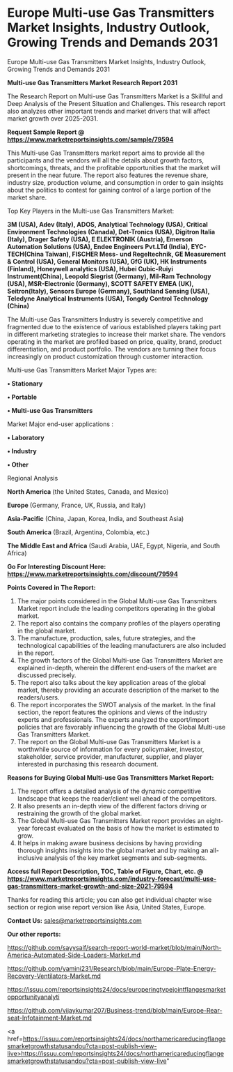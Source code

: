 # Europe Multi-use Gas Transmitters Market Insights, Industry Outlook, Growing Trends and Demands 2031
Europe Multi-use Gas Transmitters Market Insights, Industry Outlook, Growing Trends and Demands 2031

<strong>Multi-use Gas Transmitters Market Research Report 2031</strong>

The Research Report on Multi-use Gas Transmitters Market is a Skillful and Deep Analysis of the Present Situation and Challenges. This research report also analyzes other important trends and market drivers that will affect market growth over 2025-2031.

<strong>Request Sample Report @ <a href=https://www.marketreportsinsights.com/sample/79594>https://www.marketreportsinsights.com/sample/79594</a></strong>

This Multi-use Gas Transmitters market report aims to provide all the participants and the vendors will all the details about growth factors, shortcomings, threats, and the profitable opportunities that the market will present in the near future. The report also features the revenue share, industry size, production volume, and consumption in order to gain insights about the politics to contest for gaining control of a large portion of the market share.

Top Key Players in the Multi-use Gas Transmitters Market:

<strong>3M (USA), Adev (Italy), ADOS, Analytical Technology (USA), Critical Environment Technologies (Canada), Det-Tronics (USA), Digitron Italia (Italy), Drager Safety (USA), E ELEKTRONIK (Austria), Emerson Automation Solutions (USA), Endee Engineers Pvt.LTd (India), EYC-TECH(China Taiwan), FISCHER Mess- und Regeltechnik, GE Measurement & Control (USA), General Monitors (USA), GfG (UK), HK Instruments (Finland), Honeywell analytics (USA), Hubei Cubic-Ruiyi Instrument(China), Leopold Siegrist (Germany), Mil-Ram Technology (USA), MSR-Electronic (Germany), SCOTT SAFETY EMEA (UK), Seitron(Italy), Sensors Europe (Germany), Southland Sensing (USA), Teledyne Analytical Instruments (USA), Tongdy Control Technology (China)</strong>

The Multi-use Gas Transmitters Industry is severely competitive and fragmented due to the existence of various established players taking part in different marketing strategies to increase their market share. The vendors operating in the market are profiled based on price, quality, brand, product differentiation, and product portfolio. The vendors are turning their focus increasingly on product customization through customer interaction.

Multi-use Gas Transmitters Market Major Types are:

<strong>• Stationary

• Portable

• Multi-use Gas Transmitters</strong>

Market Major end-user applications :

<strong>• Laboratory

• Industry

• Other</strong>

Regional Analysis

</u><strong><b>North America</b></strong> (the United States, Canada, and Mexico)

<strong><b>Europe </b></strong>(Germany, France, UK, Russia, and Italy)

<strong><b>Asia-Pacific</b></strong> (China, Japan, Korea, India, and Southeast Asia)

<strong><b>South America</b></strong> (Brazil, Argentina, Colombia, etc.)

<strong><b>The Middle East and Africa</b></strong> (Saudi Arabia, UAE, Egypt, Nigeria, and South Africa)

<strong>Go For Interesting Discount Here: <a href=https://www.marketreportsinsights.com/discount/79594>https://www.marketreportsinsights.com/discount/79594</a></strong>

<strong>Points Covered in The Report:</strong>
<ol>
  <li>The major points considered in the Global Multi-use Gas Transmitters Market report include the leading competitors operating in the global market.</li>
  <li>The report also contains the company profiles of the players operating in the global market.</li>
  <li>The manufacture, production, sales, future strategies, and the technological capabilities of the leading manufacturers are also included in the report.</li>
  <li>The growth factors of the Global Multi-use Gas Transmitters Market are explained in-depth, wherein the different end-users of the market are discussed precisely.</li>
  <li>The report also talks about the key application areas of the global market, thereby providing an accurate description of the market to the readers/users.</li>
  <li>The report incorporates the SWOT analysis of the market. In the final section, the report features the opinions and views of the industry experts and professionals. The experts analyzed the export/import policies that are favorably influencing the growth of the Global Multi-use Gas Transmitters Market.</li>
  <li>The report on the Global Multi-use Gas Transmitters Market is a worthwhile source of information for every policymaker, investor, stakeholder, service provider, manufacturer, supplier, and player interested in purchasing this research document.</li>
</ol>
<strong>Reasons for Buying Global Multi-use Gas Transmitters Market Report:</strong>

<ol>
  <li>The report offers a detailed analysis of the dynamic competitive landscape that keeps the reader/client well ahead of the competitors.</li>
  <li>It also presents an in-depth view of the different factors driving or restraining the growth of the global market.</li>
  <li>The Global Multi-use Gas Transmitters Market report provides an eight-year forecast evaluated on the basis of how the market is estimated to grow.</li>
  <li>It helps in making aware business decisions by having providing thorough insights insights into the global market and by making an all-inclusive analysis of the key market segments and sub-segments.</li>
</ol>
<strong>Access full Report Description, TOC, Table of Figure, Chart, etc. @ <a href=https://www.marketreportsinsights.com/industry-forecast/multi-use-gas-transmitters-market-growth-and-size-2021-79594>https://www.marketreportsinsights.com/industry-forecast/multi-use-gas-transmitters-market-growth-and-size-2021-79594</a></strong>


Thanks for reading this article; you can also get individual chapter wise section or region wise report version like Asia, United States, Europe.

<strong>Contact Us:</strong>
sales@marketreportsinsights.com

<strong>Our other reports:</strong>

<a href=https://github.com/sayysaif/search-report-world-market/blob/main/North-America-Automated-Side-Loaders-Market.md>https://github.com/sayysaif/search-report-world-market/blob/main/North-America-Automated-Side-Loaders-Market.md</a>

<a href=https://github.com/yamini231/Research/blob/main/Europe-Plate-Energy-Recovery-Ventilators-Market.md>https://github.com/yamini231/Research/blob/main/Europe-Plate-Energy-Recovery-Ventilators-Market.md</a>

<a href=https://issuu.com/reportsinsights24/docs/europeringtypejointflangesmarketopportunityanalyti>https://issuu.com/reportsinsights24/docs/europeringtypejointflangesmarketopportunityanalyti</a>

<a href=https://github.com/vijaykumar207/Business-trend/blob/main/Europe-Rear-seat-Infotainment-Market.md>https://github.com/vijaykumar207/Business-trend/blob/main/Europe-Rear-seat-Infotainment-Market.md</a>

<a href=https://issuu.com/reportsinsights24/docs/northamericareducingflangesmarketgrowthstatusandou?cta=post-publish-view-live>https://issuu.com/reportsinsights24/docs/northamericareducingflangesmarketgrowthstatusandou?cta=post-publish-view-live</a>"
